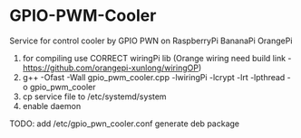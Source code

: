 # GPIO-PWM-Cooler
Service for control cooler by GPIO PWN on RaspberryPi BananaPi OrangePi
1. for compiling use CORRECT wiringPi lib (Orange wiring need build link - https://github.com/orangepi-xunlong/wiringOP)
2. g++ -Ofast -Wall gpio_pwm_cooler.cpp -lwiringPi -lcrypt -lrt -lpthread -o gpio_pwm_cooler 
3. cp service file to /etc/systemd/system
4. enable daemon

TODO: 
add /etc/gpio_pwn_cooler.conf 
generate deb package
